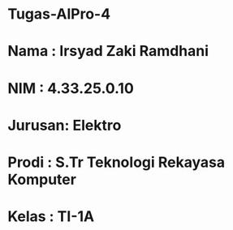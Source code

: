 # Tugas-AlPro-4
# Nama : Irsyad Zaki Ramdhani
# NIM : 4.33.25.0.10
# Jurusan: Elektro
# Prodi : S.Tr Teknologi Rekayasa Komputer
# Kelas : TI-1A
